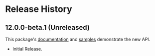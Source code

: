 # Release History

## 12.0.0-beta.1 (Unreleased)
This package's
[documentation](LINK)
and
[samples](LINK)
demonstrate the new API.

- Initial Release. 
